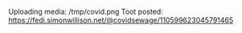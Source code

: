 Uploading media: /tmp/covid.png
Toot posted: https://fedi.simonwillison.net/@covidsewage/110599623045791465
